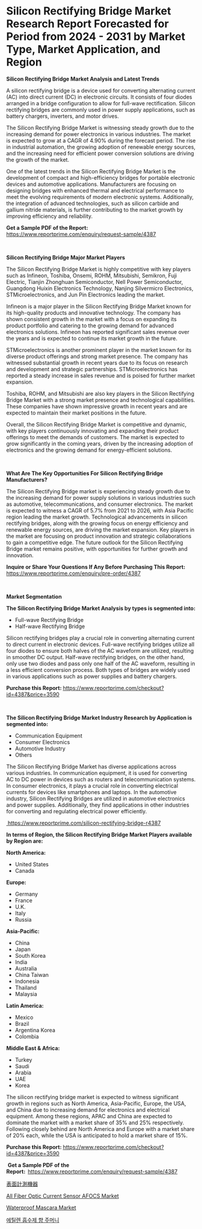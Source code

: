 <p><h1>Silicon Rectifying Bridge Market Research Report Forecasted for Period from 2024 -  2031 by Market Type, Market Application, and Region</h1></p><p><strong>Silicon Rectifying Bridge Market Analysis and Latest Trends</strong></p>
<p><p>A silicon rectifying bridge is a device used for converting alternating current (AC) into direct current (DC) in electronic circuits. It consists of four diodes arranged in a bridge configuration to allow for full-wave rectification. Silicon rectifying bridges are commonly used in power supply applications, such as battery chargers, inverters, and motor drives.</p><p>The Silicon Rectifying Bridge Market is witnessing steady growth due to the increasing demand for power electronics in various industries. The market is expected to grow at a CAGR of 4.90% during the forecast period. The rise in industrial automation, the growing adoption of renewable energy sources, and the increasing need for efficient power conversion solutions are driving the growth of the market.</p><p>One of the latest trends in the Silicon Rectifying Bridge Market is the development of compact and high-efficiency bridges for portable electronic devices and automotive applications. Manufacturers are focusing on designing bridges with enhanced thermal and electrical performance to meet the evolving requirements of modern electronic systems. Additionally, the integration of advanced technologies, such as silicon carbide and gallium nitride materials, is further contributing to the market growth by improving efficiency and reliability.</p></p>
<p><strong>Get a Sample PDF of the Report:&nbsp;</strong> <a href="https://www.reportprime.com/enquiry/request-sample/4387">https://www.reportprime.com/enquiry/request-sample/4387</a></p>
<p>&nbsp;</p>
<p><strong>Silicon Rectifying Bridge Major Market Players</strong></p>
<p><p>The Silicon Rectifying Bridge Market is highly competitive with key players such as Infineon, Toshiba, Onsemi, ROHM, Mitsubishi, Semikron, Fuji Electric, Tianjin Zhonghuan Semiconductor, Nell Power Semiconductor, Guangdong Huixin Electronics Technology, Nanjing Silvermicro Electronics, STMicroelectronics, and Jun Pin Electronics leading the market.</p><p>Infineon is a major player in the Silicon Rectifying Bridge Market known for its high-quality products and innovative technology. The company has shown consistent growth in the market with a focus on expanding its product portfolio and catering to the growing demand for advanced electronics solutions. Infineon has reported significant sales revenue over the years and is expected to continue its market growth in the future.</p><p>STMicroelectronics is another prominent player in the market known for its diverse product offerings and strong market presence. The company has witnessed substantial growth in recent years due to its focus on research and development and strategic partnerships. STMicroelectronics has reported a steady increase in sales revenue and is poised for further market expansion.</p><p>Toshiba, ROHM, and Mitsubishi are also key players in the Silicon Rectifying Bridge Market with a strong market presence and technological capabilities. These companies have shown impressive growth in recent years and are expected to maintain their market positions in the future.</p><p>Overall, the Silicon Rectifying Bridge Market is competitive and dynamic, with key players continuously innovating and expanding their product offerings to meet the demands of customers. The market is expected to grow significantly in the coming years, driven by the increasing adoption of electronics and the growing demand for energy-efficient solutions.</p></p>
<p>&nbsp;</p>
<p><strong>What Are The Key Opportunities For Silicon Rectifying Bridge Manufacturers?</strong></p>
<p><p>The Silicon Rectifying Bridge market is experiencing steady growth due to the increasing demand for power supply solutions in various industries such as automotive, telecommunications, and consumer electronics. The market is expected to witness a CAGR of 5.7% from 2021 to 2026, with Asia Pacific region leading the market growth. Technological advancements in silicon rectifying bridges, along with the growing focus on energy efficiency and renewable energy sources, are driving the market expansion. Key players in the market are focusing on product innovation and strategic collaborations to gain a competitive edge. The future outlook for the Silicon Rectifying Bridge market remains positive, with opportunities for further growth and innovation.</p></p>
<p><strong>Inquire or Share Your Questions If Any Before Purchasing This Report:</strong> <a href="https://www.reportprime.com/enquiry/pre-order/4387">https://www.reportprime.com/enquiry/pre-order/4387</a></p>
<p>&nbsp;</p>
<p><strong>Market Segmentation</strong></p>
<p><strong>The Silicon Rectifying Bridge Market Analysis by types is segmented into:</strong></p>
<p><ul><li>Full-wave Rectifying Bridge</li><li>Half-wave Rectifying Bridge</li></ul></p>
<p><p>Silicon rectifying bridges play a crucial role in converting alternating current to direct current in electronic devices. Full-wave rectifying bridges utilize all four diodes to ensure both halves of the AC waveform are utilized, resulting in smoother DC output. Half-wave rectifying bridges, on the other hand, only use two diodes and pass only one half of the AC waveform, resulting in a less efficient conversion process. Both types of bridges are widely used in various applications such as power supplies and battery chargers.</p></p>
<p><strong>Purchase this Report:&nbsp;</strong><a href="https://www.reportprime.com/checkout?id=4387&price=3590">https://www.reportprime.com/checkout?id=4387&price=3590</a></p>
<p>&nbsp;</p>
<p><strong>The Silicon Rectifying Bridge Market Industry Research by Application is segmented into:</strong></p>
<p><ul><li>Communication Equipment</li><li>Consumer Electronics</li><li>Automotive Industry</li><li>Others</li></ul></p>
<p><p>The Silicon Rectifying Bridge Market has diverse applications across various industries. In communication equipment, it is used for converting AC to DC power in devices such as routers and telecommunication systems. In consumer electronics, it plays a crucial role in converting electrical currents for devices like smartphones and laptops. In the automotive industry, Silicon Rectifying Bridges are utilized in automotive electronics and power supplies. Additionally, they find applications in other industries for converting and regulating electrical power efficiently.</p></p>
<p><a href="https://www.reportprime.com/silicon-rectifying-bridge-r4387">&nbsp;https://www.reportprime.com/silicon-rectifying-bridge-r4387</a></p>
<p><strong>In terms of Region, the Silicon Rectifying Bridge Market Players available by Region are:</strong></p>
<p>
    <p> <strong> North America: </strong>
        <ul>
            <li>United States</li>
            <li>Canada</li>
        </ul>
        </p> 
    <p> <strong> Europe: </strong>
        <ul>
            <li>Germany</li>
            <li>France</li>
            <li>U.K.</li>
            <li>Italy</li>
            <li>Russia</li>
        </ul>
        </p> 
    <p> <strong> Asia-Pacific: </strong>
        <ul>
            <li>China</li>
            <li>Japan</li>
            <li>South Korea</li>
            <li>India</li>
            <li>Australia</li>
            <li>China Taiwan</li>
            <li>Indonesia</li>
            <li>Thailand</li>
            <li>Malaysia</li>
        </ul>
        </p> 
    <p> <strong> Latin America: </strong>
        <ul>
            <li>Mexico</li>
            <li>Brazil</li>
            <li>Argentina Korea</li>
            <li>Colombia</li>
        </ul>
        </p> 
    <p> <strong> Middle East & Africa: </strong>
        <ul>
            <li>Turkey</li>
            <li>Saudi</li>
            <li>Arabia</li>
            <li>UAE</li>
            <li>Korea</li>
        </ul>
    </p>
    </p>
<p><p>The silicon rectifying bridge market is expected to witness significant growth in regions such as North America, Asia-Pacific, Europe, the USA, and China due to increasing demand for electronics and electrical equipment. Among these regions, APAC and China are expected to dominate the market with a market share of 35% and 25% respectively. Following closely behind are North America and Europe with a market share of 20% each, while the USA is anticipated to hold a market share of 15%.</p></p>
<p><strong>Purchase this Report: </strong><a href="https://www.reportprime.com/checkout?id=4387&price=3590">https://www.reportprime.com/checkout?id=4387&price=3590</a></p>
<p>&nbsp;<strong>Get a Sample PDF of the Report:&nbsp;&nbsp;</strong><a href="https://www.reportprime.com/enquiry/request-sample/4387">https://www.reportprime.com/enquiry/request-sample/4387</a></p>
<p><strong></strong></p>
<p><p><a href="https://github.com/oqxogxyvqe90775/Market-Research-Report-List-2/blob/main/651173373568.md">表面計測機器</a></p><p><a href="https://github.com/RoccoManning/Market-Research-Report-List-5/blob/main/all-fiber-optic-current-sensor-afocs-market.md">All Fiber Optic Current Sensor AFOCS Market</a></p><p><a href="https://issuu.com/reportprime-2/docs/waterproof-mascara-market-size-2030.pptx">Waterproof Mascara Market</a></p><p><a href="https://github.com/lzrvbyqzftro57/Market-Research-Report-List-2/blob/main/308651270036.md">에틸렌 흡수제 향 주머니</a></p></p>